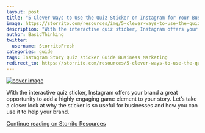 ```yaml
---
layout: post
title: "5 Clever Ways to Use the Quiz Sticker on Instagram for Your Business"
image: https://storrito.com/resources/img/5-clever-ways-to-use-the-quiz-sticker/cover.jpg
description: "With the interactive quiz sticker, Instagram offers your brand a great opportunity to add a highly engaging game element to your story. Let’s take a closer look at why the sticker is so useful for businesses and how you can use it to help your brand."
author: BasicThinking
twitter:
  username: StorritoFresh
categories: guide
tags: Instagram Story Quiz sticker Guide Business Marketing
redirect_to: https://storrito.com/resources/5-clever-ways-to-use-the-quiz-sticker/
---
```


[![cover image](https://storrito.com/resources/img/5-clever-ways-to-use-the-quiz-sticker/cover.jpg)](https://storrito.com/resources/5-clever-ways-to-use-the-quiz-sticker/)

With the interactive quiz sticker, Instagram offers your brand a great opportunity to add a highly engaging game element to your story. Let’s take a closer look at why the sticker is so useful for businesses and how you can use it to help your brand.

[Continue reading on Storrito Resources](https://storrito.com/resources/5-clever-ways-to-use-the-quiz-sticker/)
